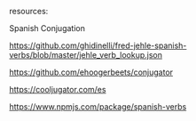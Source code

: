 resources:

Spanish Conjugation

https://github.com/ghidinelli/fred-jehle-spanish-verbs/blob/master/jehle_verb_lookup.json

https://github.com/ehoogerbeets/conjugator

https://cooljugator.com/es

https://www.npmjs.com/package/spanish-verbs


